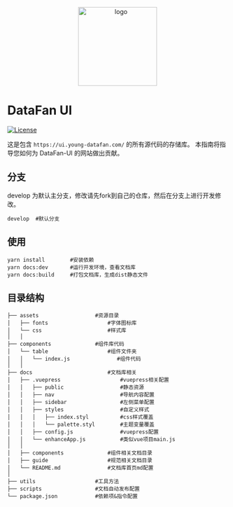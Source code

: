 <p align="center">
  <a href="https://vuepress.vuejs.org/" target="_blank">
    <img width="180" src="https://ui.young-datafan.com/logo.png" alt="logo">
  </a>
</p>


# DataFan UI

[![License](https://img.shields.io/badge/license-Apache%202-4EB1BA.svg)](https://www.apache.org/licenses/LICENSE-2.0.html)

这是包含 `https://ui.young-datafan.com/` 的所有源代码的存储库。
本指南将指导您如何为 DataFan-UI 的网站做出贡献。


## 分支
develop 为默认主分支，修改请先fork到自己的仓库，然后在分支上进行开发修改。
```
develop  #默认分支
```

## 使用

```
yarn install        #安装依赖
yarn docs:dev       #运行开发环境，查看文档库
yarn docs:build     #打包文档库，生成dist静态文件
```

## 目录结构
```
├── assets                  #资源目录  
│   ├── fonts                   #字体图标库
│   └── css                     #样式库
│   │ 
├── components              #组件库代码
│   └── table                   #组件文件夹
│   │   └── index.js               #组件代码
│   │ 
├── docs                        #文档库相关
│   ├── .vuepress                   #vuepress相关配置
│   │   ├── public                  #静态资源
│   │   ├── nav                     #导航内容配置
│   │   ├── sidebar                 #左侧菜单配置
│   │   ├── styles                  #自定义样式
│   │   │   ├── index.styl          #css样式覆盖
│   │   │   └── palette.styl        #主题变量覆盖
│   │   ├── config.js               #vuepress配置
│   │   └── enhanceApp.js           #类似vue项目main.js
│   │ 
│   ├── components              #组件相关文档目录
│   ├── guide                   #规范相关文档目录
│   └── README.md               #文档库首页md配置
│ 
├── utils                   #工具方法
├── scripts                 #文档自动发布配置
└── package.json            #依赖项&指令配置

```
